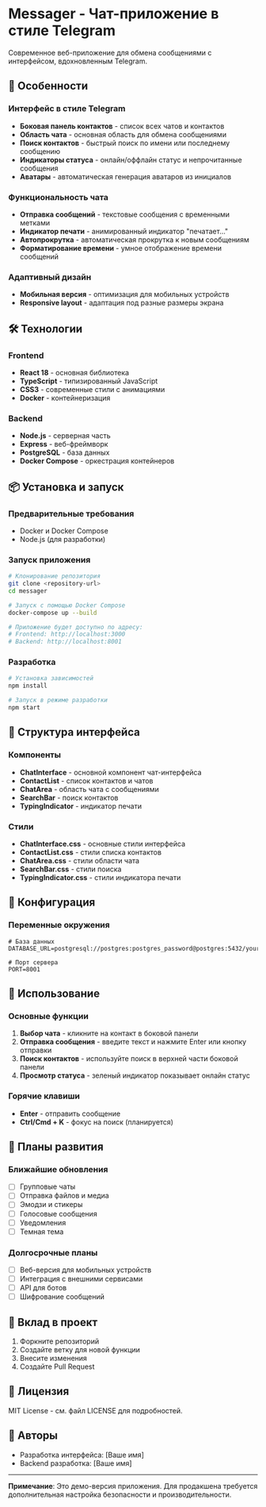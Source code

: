 # Messager - Чат-приложение в стиле Telegram

Современное веб-приложение для обмена сообщениями с интерфейсом, вдохновленным Telegram.

## 🚀 Особенности

### Интерфейс в стиле Telegram
- **Боковая панель контактов** - список всех чатов и контактов
- **Область чата** - основная область для обмена сообщениями
- **Поиск контактов** - быстрый поиск по имени или последнему сообщению
- **Индикаторы статуса** - онлайн/оффлайн статус и непрочитанные сообщения
- **Аватары** - автоматическая генерация аватаров из инициалов

### Функциональность чата
- **Отправка сообщений** - текстовые сообщения с временными метками
- **Индикатор печати** - анимированный индикатор "печатает..."
- **Автопрокрутка** - автоматическая прокрутка к новым сообщениям
- **Форматирование времени** - умное отображение времени сообщений

### Адаптивный дизайн
- **Мобильная версия** - оптимизация для мобильных устройств
- **Responsive layout** - адаптация под разные размеры экрана

## 🛠 Технологии

### Frontend
- **React 18** - основная библиотека
- **TypeScript** - типизированный JavaScript
- **CSS3** - современные стили с анимациями
- **Docker** - контейнеризация

### Backend
- **Node.js** - серверная часть
- **Express** - веб-фреймворк
- **PostgreSQL** - база данных
- **Docker Compose** - оркестрация контейнеров

## 📦 Установка и запуск

### Предварительные требования
- Docker и Docker Compose
- Node.js (для разработки)

### Запуск приложения
```bash
# Клонирование репозитория
git clone <repository-url>
cd messager

# Запуск с помощью Docker Compose
docker-compose up --build

# Приложение будет доступно по адресу:
# Frontend: http://localhost:3000
# Backend: http://localhost:8001
```

### Разработка
```bash
# Установка зависимостей
npm install

# Запуск в режиме разработки
npm start
```

## 🎨 Структура интерфейса

### Компоненты
- **ChatInterface** - основной компонент чат-интерфейса
- **ContactList** - список контактов и чатов
- **ChatArea** - область чата с сообщениями
- **SearchBar** - поиск контактов
- **TypingIndicator** - индикатор печати

### Стили
- **ChatInterface.css** - основные стили интерфейса
- **ContactList.css** - стили списка контактов
- **ChatArea.css** - стили области чата
- **SearchBar.css** - стили поиска
- **TypingIndicator.css** - стили индикатора печати

## 🔧 Конфигурация

### Переменные окружения
```env
# База данных
DATABASE_URL=postgresql://postgres:postgres_password@postgres:5432/your_app_name

# Порт сервера
PORT=8001
```

## 📱 Использование

### Основные функции
1. **Выбор чата** - кликните на контакт в боковой панели
2. **Отправка сообщения** - введите текст и нажмите Enter или кнопку отправки
3. **Поиск контактов** - используйте поиск в верхней части боковой панели
4. **Просмотр статуса** - зеленый индикатор показывает онлайн статус

### Горячие клавиши
- **Enter** - отправить сообщение
- **Ctrl/Cmd + K** - фокус на поиск (планируется)

## 🎯 Планы развития

### Ближайшие обновления
- [ ] Групповые чаты
- [ ] Отправка файлов и медиа
- [ ] Эмодзи и стикеры
- [ ] Голосовые сообщения
- [ ] Уведомления
- [ ] Темная тема

### Долгосрочные планы
- [ ] Веб-версия для мобильных устройств
- [ ] Интеграция с внешними сервисами
- [ ] API для ботов
- [ ] Шифрование сообщений

## 🤝 Вклад в проект

1. Форкните репозиторий
2. Создайте ветку для новой функции
3. Внесите изменения
4. Создайте Pull Request

## 📄 Лицензия

MIT License - см. файл LICENSE для подробностей.

## 👥 Авторы

- Разработка интерфейса: [Ваше имя]
- Backend разработка: [Ваше имя]

---

**Примечание**: Это демо-версия приложения. Для продакшена требуется дополнительная настройка безопасности и производительности.
